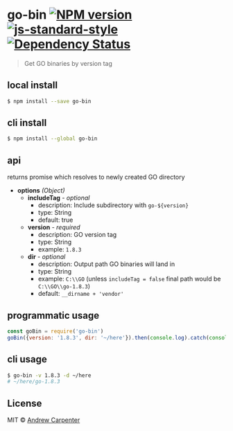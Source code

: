 # go-bin [![NPM version](https://badge.fury.io/js/go-bin.svg)](https://npmjs.org/package/go-bin)   [![js-standard-style](https://img.shields.io/badge/code%20style-standard-brightgreen.svg?style=flat)](https://github.com/feross/standard)   [![Dependency Status](https://dependencyci.com/github/doesdev/go-bin/badge)](https://dependencyci.com/github/doesdev/go-bin)

> Get GO binaries by version tag

## local install

```sh
$ npm install --save go-bin
```

## cli install

```sh
$ npm install --global go-bin
```

## api
returns promise which resolves to newly created GO directory
- **options** *(Object)*
  - **includeTag** - *optional*
    - description: Include subdirectory with `go-${version}`
    - type: String
    - default: true
  - **version** - *required*
    - description: GO version tag
    - type: String
    - example: `1.8.3`
  - **dir** - *optional*
    - description: Output path GO binaries will land in
    - type: String
    - example: `C:\\GO` (unless `includeTag = false` final path would be `C:\\GO\\go-1.8.3`)
    - default: `__dirname + 'vendor'`

## programmatic usage

```js
const goBin = require('go-bin')
goBin({version: '1.8.3', dir: '~/here'}).then(console.log).catch(console.error)
```

## cli usage

```sh
$ go-bin -v 1.8.3 -d ~/here
# ~/here/go-1.8.3
```

## License

MIT © [Andrew Carpenter](https://github.com/doesdev)

